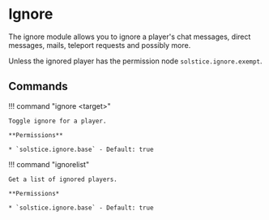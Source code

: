 # Ignore

The ignore module allows you to ignore a player's chat messages, direct messages, mails, teleport requests and possibly more.

Unless the ignored player has the permission node `solstice.ignore.exempt`.

## Commands

!!! command "ignore &lt;target&gt;"

    Toggle ignore for a player.

    **Permissions**

    * `solstice.ignore.base` - Default: true

!!! command "ignorelist"

    Get a list of ignored players.

    **Permissions*

    * `solstice.ignore.base` - Default: true